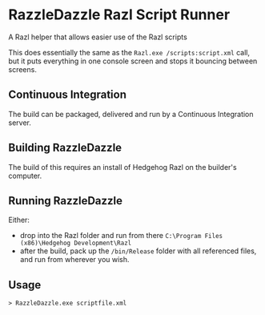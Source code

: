 # RazzleDazzle Razl Script Runner
A Razl helper that allows easier use of the Razl scripts

This does essentially the same as the `Razl.exe /scripts:script.xml` call, but it puts everything in one console screen and stops it bouncing between screens. 

## Continuous Integration
The build can be packaged, delivered and run by a Continuous Integration server.

## Building RazzleDazzle
The build of this requires an install of Hedgehog Razl on the builder's computer.

## Running RazzleDazzle
Either: 
- drop into the Razl folder and run from there `C:\Program Files (x86)\Hedgehog Development\Razl`
- after the build, pack up the `/bin/Release` folder with all referenced files, and run from wherever you wish. 

## Usage
`> RazzleDazzle.exe scriptfile.xml`



